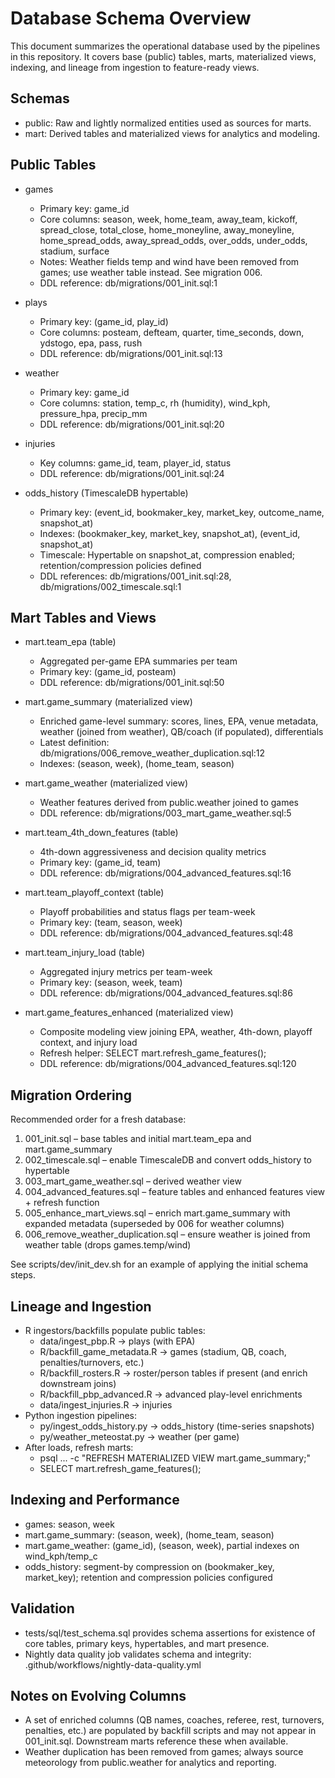 # Database Schema Overview

This document summarizes the operational database used by the pipelines in this repository. It covers base (public) tables, marts, materialized views, indexing, and lineage from ingestion to feature-ready views.

## Schemas

- public: Raw and lightly normalized entities used as sources for marts.
- mart: Derived tables and materialized views for analytics and modeling.

## Public Tables

- games
  - Primary key: game_id
  - Core columns: season, week, home_team, away_team, kickoff, spread_close, total_close, home_moneyline, away_moneyline, home_spread_odds, away_spread_odds, over_odds, under_odds, stadium, surface
  - Notes: Weather fields temp and wind have been removed from games; use weather table instead. See migration 006.
  - DDL reference: db/migrations/001_init.sql:1

- plays
  - Primary key: (game_id, play_id)
  - Core columns: posteam, defteam, quarter, time_seconds, down, ydstogo, epa, pass, rush
  - DDL reference: db/migrations/001_init.sql:13

- weather
  - Primary key: game_id
  - Core columns: station, temp_c, rh (humidity), wind_kph, pressure_hpa, precip_mm
  - DDL reference: db/migrations/001_init.sql:20

- injuries
  - Key columns: game_id, team, player_id, status
  - DDL reference: db/migrations/001_init.sql:24

- odds_history (TimescaleDB hypertable)
  - Primary key: (event_id, bookmaker_key, market_key, outcome_name, snapshot_at)
  - Indexes: (bookmaker_key, market_key, snapshot_at), (event_id, snapshot_at)
  - Timescale: Hypertable on snapshot_at, compression enabled; retention/compression policies defined
  - DDL references: db/migrations/001_init.sql:28, db/migrations/002_timescale.sql:1

## Mart Tables and Views

- mart.team_epa (table)
  - Aggregated per-game EPA summaries per team
  - Primary key: (game_id, posteam)
  - DDL reference: db/migrations/001_init.sql:50

- mart.game_summary (materialized view)
  - Enriched game-level summary: scores, lines, EPA, venue metadata, weather (joined from weather), QB/coach (if populated), differentials
  - Latest definition: db/migrations/006_remove_weather_duplication.sql:12
  - Indexes: (season, week), (home_team, season)

- mart.game_weather (materialized view)
  - Weather features derived from public.weather joined to games
  - DDL reference: db/migrations/003_mart_game_weather.sql:5

- mart.team_4th_down_features (table)
  - 4th-down aggressiveness and decision quality metrics
  - Primary key: (game_id, team)
  - DDL reference: db/migrations/004_advanced_features.sql:16

- mart.team_playoff_context (table)
  - Playoff probabilities and status flags per team-week
  - Primary key: (team, season, week)
  - DDL reference: db/migrations/004_advanced_features.sql:48

- mart.team_injury_load (table)
  - Aggregated injury metrics per team-week
  - Primary key: (season, week, team)
  - DDL reference: db/migrations/004_advanced_features.sql:86

- mart.game_features_enhanced (materialized view)
  - Composite modeling view joining EPA, weather, 4th-down, playoff context, and injury load
  - Refresh helper: SELECT mart.refresh_game_features();
  - DDL reference: db/migrations/004_advanced_features.sql:120

## Migration Ordering

Recommended order for a fresh database:

1) 001_init.sql – base tables and initial mart.team_epa and mart.game_summary
2) 002_timescale.sql – enable TimescaleDB and convert odds_history to hypertable
3) 003_mart_game_weather.sql – derived weather view
4) 004_advanced_features.sql – feature tables and enhanced features view + refresh function
5) 005_enhance_mart_views.sql – enrich mart.game_summary with expanded metadata (superseded by 006 for weather columns)
6) 006_remove_weather_duplication.sql – ensure weather is joined from weather table (drops games.temp/wind)

See scripts/dev/init_dev.sh for an example of applying the initial schema steps.

## Lineage and Ingestion

- R ingestors/backfills populate public tables:
  - data/ingest_pbp.R → plays (with EPA)
  - R/backfill_game_metadata.R → games (stadium, QB, coach, penalties/turnovers, etc.)
  - R/backfill_rosters.R → roster/person tables if present (and enrich downstream joins)
  - R/backfill_pbp_advanced.R → advanced play-level enrichments
  - data/ingest_injuries.R → injuries
- Python ingestion pipelines:
  - py/ingest_odds_history.py → odds_history (time-series snapshots)
  - py/weather_meteostat.py → weather (per game)
- After loads, refresh marts:
  - psql ... -c "REFRESH MATERIALIZED VIEW mart.game_summary;"
  - SELECT mart.refresh_game_features();

## Indexing and Performance

- games: season, week
- mart.game_summary: (season, week), (home_team, season)
- mart.game_weather: (game_id), (season, week), partial indexes on wind_kph/temp_c
- odds_history: segment-by compression on (bookmaker_key, market_key); retention and compression policies configured

## Validation

- tests/sql/test_schema.sql provides schema assertions for existence of core tables, primary keys, hypertables, and mart presence.
- Nightly data quality job validates schema and integrity: .github/workflows/nightly-data-quality.yml

## Notes on Evolving Columns

- A set of enriched columns (QB names, coaches, referee, rest, turnovers, penalties, etc.) are populated by backfill scripts and may not appear in 001_init.sql. Downstream marts reference these when available.
- Weather duplication has been removed from games; always source meteorology from public.weather for analytics and reporting.

